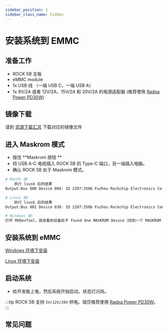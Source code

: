 ```yaml
---
sidebar_position: 1
sidebar_class_name: hidden
---
```


# 安装系统到 EMMC

## 准备工作

- ROCK 5B 主板
- eMMC module
- 1x USB 线 （一端 USB C，一端 USB A）
- 1x 9V/2A 或者 12V/2A、15V/2A 和 20V/2A 的电源适配器 (推荐使用 [Radxa Power PD30W](../accessories/pd-30w))

## 镜像下载

请到 [资源下载汇总](/rock5/rock5b/getting-started/download.md) 下载对应的镜像文件

## 进入 Maskrom 模式

- 按住 **Maskrom 按钮 **
- 将 USB A-C 电缆插入 ROCK 5B 的 Type-C 端口，另一端插入电脑。
- 确认 ROCK 5B 处于 Maskrom 模式。

```bash
# MacOS 端:
	执行 lsusb 后的结果
Output:Bus 000 Device 004: ID 2207:350b Fuzhou Rockchip Electronics Co., Ltd. Composite Device

# Linux 端:
	执行 lsusb 后的结果
Output:Bus 001 Device 030: ID 2207:350b Fuzhou Rockchip Electronics Company

# Windows 端:
打开 RKDevTool，就会看到设备处于 Found One MASKROM Device（找到一个 MASKROM 设备）状态。
```

## 安装系统到 eMMC

[Windows 环境下安装](../low-level-dev/rkdeveloptool)

[Linux 环境下安装](../low-level-dev/rkdeveloptool)

## 启动系统

- 给开发板上电，然后系统开始启动，状态灯闪烁。

:::tip
ROCK 5B 支持 `5V/12V/20V` 供电。瑞莎推荐使用 [Radxa Power PD30W](../accessories/pd-30w)。
:::

## 常见问题
